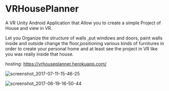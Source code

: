 # VRHousePlanner
A VR Unity Android Application that Allow you to create a simple Project of House and view in VR.

Let you Organize the structure of walls ,put windows and doors, paint walls inside and outside change the floor,positioning various kinds of furnitures in order to create your personal home and at least see the project in VR like you was really inside that house.

hosting: https://vrhouseplanner.herokuapp.com/

![screenshot_2017-07-11-15-46-25](https://user-images.githubusercontent.com/30373288/31865289-e5f2d350-b76c-11e7-92fe-4d8c9b8b912e.png)

![screenshot_2017-06-19-16-50-44](https://user-images.githubusercontent.com/30373288/31865300-2cab7928-b76d-11e7-8238-4ad45bb373d1.png)
